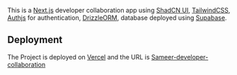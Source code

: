 This is a [Next.js](https://nextjs.org/) developer collaboration app using [ShadCN UI](https://ui.shadcn.com/), [TailwindCSS](https://tailwindcss.com/), [Authjs](https://authjs.dev/) for authentication, [DrizzleORM](https://orm.drizzle.team/), database deployed using [Supabase](https://supabase.com/).

## Deployment

The Project is deployed on [Vercel](https://vercel.com/) and the URL is [Sameer-developer-collaboration](https://sam-dev-finder.vercel.app/)
